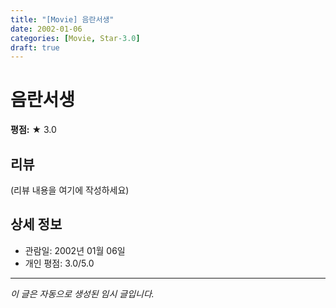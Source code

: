 ```yaml
---
title: "[Movie] 음란서생"
date: 2002-01-06
categories: [Movie, Star-3.0]
draft: true
---
```


# 음란서생

**평점:** ★ 3.0

## 리뷰

(리뷰 내용을 여기에 작성하세요)

## 상세 정보

- 관람일: 2002년 01월 06일
- 개인 평점: 3.0/5.0

---

*이 글은 자동으로 생성된 임시 글입니다.*
